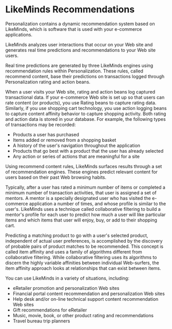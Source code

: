 # LikeMinds Recommendations

Personalization contains a dynamic recommendation system based on LikeMinds, which is software that is used with your e-commerce applications.

LikeMinds analyzes user interactions that occur on your Web site and generates real time predictions and recommendations to your Web site users.

Real time predictions are generated by three LikeMinds engines using recommendation rules within Personalization. These rules, called recommend content, base their predictions on transactions logged through Personalization rating and action beans.

When a user visits your Web site, rating and action beans log captured transactional data. If your e-commerce Web site is set up so that users can rate content (or products), you use Rating beans to capture rating data. Similarly, if you use shopping cart technology, you use action logging beans to capture content affinity behavior to capture shopping activity. Both rating and action data is stored in your database. For example, the following types of transactions may be recorded:

-   Products a user has purchased
-   Items added or removed from a shopping basket
-   A history of the user's navigation throughout the application
-   Products that go best with a product that the user has already selected
-   Any action or series of actions that are meaningful for a site

Using recommend content rules, LikeMinds surfaces results through a set of recommendation engines. These engines predict relevant content for users based on their past Web browsing habits.

Typically, after a user has rated a minimum number of items or completed a minimum number of transaction activities, that user is assigned a set of mentors. A mentor is a specially designated user who has visited the e-commerce application a number of times, and whose profile is similar to the user's. LikeMinds uses a technique called collaborative filtering to build a mentor's profile for each user to predict how much a user will like particular items and which items that user will enjoy, buy, or add to their shopping cart.

Predicting a matching product to go with a user's selected product, independent of actual user preferences, is accomplished by the discovery of probable pairs of product matches to be recommended. This concept is called item affinity and uses a family of algorithms different from collaborative filtering. While collaborative filtering uses its algorithms to discern the highly variable affinities between individual Web-surfers, the item affinity approach looks at relationships that can exist between items.

You can use LikeMinds in a variety of situations, including:

-   eRetailer promotion and personalization Web sites
-   Financial portal content recommendation and personalization Web sites
-   Help desk and/or on-line technical support content recommendation Web sites
-   Gift recommendations for eRetailer
-   Music, movie, book, or other product rating and recommendations
-   Travel bureau trip planners




